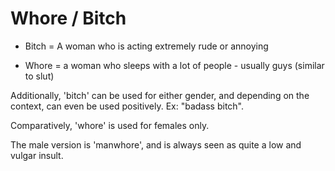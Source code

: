 # Whore / Bitch

- Bitch = A woman who is acting extremely rude or annoying

- Whore = a woman who sleeps with a lot of people - usually guys (similar to slut)

Additionally, 'bitch' can be used for either gender, and depending on the context, can even be used positively. Ex: "badass bitch".

Comparatively, 'whore' is used for females only.

The male version is 'manwhore', and is always seen as quite a low and vulgar insult.
